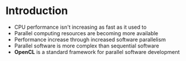 Introduction
============

- CPU performance isn't increasing as fast as it used to
- Parallel computing resources are becoming more available
- Performance increase through increased software parallelism
- Parallel software is more complex than sequential software
- **OpenCL** is a standard framework for parallel software development
